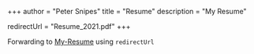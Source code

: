 +++
author = "Peter Snipes"
title = "Resume"
description = "My Resume"

redirectUrl = "Resume_2021.pdf"
+++

Forwarding to [My-Resume](file:///C:/Users/psnip/Desktop/cmpsc480/Portfolio-Website/Resume%202021.pdf) using `redirectUrl`
